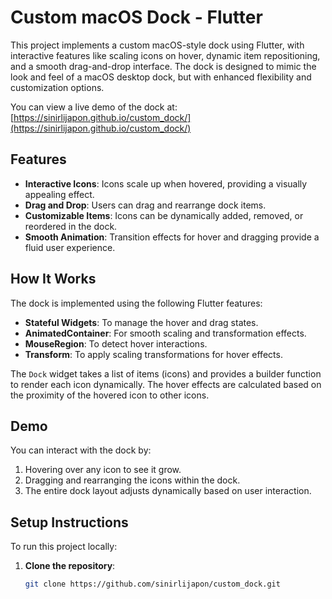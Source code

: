# Custom macOS Dock - Flutter

This project implements a custom macOS-style dock using Flutter, with interactive features like scaling icons on hover, dynamic item repositioning, and a smooth drag-and-drop interface. The dock is designed to mimic the look and feel of a macOS desktop dock, but with enhanced flexibility and customization options.

You can view a live demo of the dock at:  
[https://sinirlijapon.github.io/custom_dock/](https://sinirlijapon.github.io/custom_dock/)

## Features

- **Interactive Icons**: Icons scale up when hovered, providing a visually appealing effect.
- **Drag and Drop**: Users can drag and rearrange dock items.
- **Customizable Items**: Icons can be dynamically added, removed, or reordered in the dock.
- **Smooth Animation**: Transition effects for hover and dragging provide a fluid user experience.

## How It Works

The dock is implemented using the following Flutter features:
- **Stateful Widgets**: To manage the hover and drag states.
- **AnimatedContainer**: For smooth scaling and transformation effects.
- **MouseRegion**: To detect hover interactions.
- **Transform**: To apply scaling transformations for hover effects.

The `Dock` widget takes a list of items (icons) and provides a builder function to render each icon dynamically. The hover effects are calculated based on the proximity of the hovered icon to other icons.

## Demo

You can interact with the dock by:
1. Hovering over any icon to see it grow.
2. Dragging and rearranging the icons within the dock.
3. The entire dock layout adjusts dynamically based on user interaction.

## Setup Instructions

To run this project locally:

1. **Clone the repository**:
   ```bash
   git clone https://github.com/sinirlijapon/custom_dock.git
